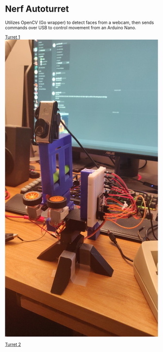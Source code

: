 # Nerf Autoturret
Utilizes OpenCV (Go wrapper) to detect faces from a webcam, then sends commands over USB to control movement from an Arduino Nano.

[Turret 1](turret1.jpg)
<img src="turret1.jpg" alt="turret1.jpg"/>

[Turret 2](turret2.jpg)
